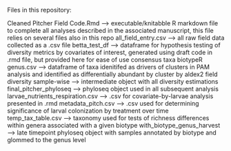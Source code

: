 Files in this repository:

Cleaned Pitcher Field Code.Rmd --> executable/knitabble R markdown file to complete all analyses described in the associated manuscript, this file relies on several files also in this repo
all_field_entry.csv --> all raw field data collected as a .csv file
betta_test_df --> dataframe for hypothesis testing of diversity metrics by covariates of interest, generated using draft code in .rmd file, but provided here for ease of use
consensus taxa biotypeR genus.csv --> dataframe of taxa idenitifed as drivers of clusters in PAM analysis and identified as differentially abundant by cluster by aldex2
field diversity sample-wise --> intermediate object with all diversity estimations
final_pitcher_phyloseq --> phyloseq object used in all subsequent analysis
larvae_nutrients_respiration.csv --> .csv for covariate-by-larvae analysis presented in .rmd
metadata_pitch.csv --> .csv used for determining significance of larval colonization by treatment over time
temp_tax_table.csv --> taxonomy used for tests of richness differences within genera associated with a given biotype
with_biotype_genus_harvest --> late timepoint phyloseq object with samples annotated by biotype and glommed to the genus level
